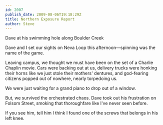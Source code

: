 ```yaml
---
id: 2007
publish_date: 2009-08-06T19:18:29Z
title: Northern Exposure Report
author: Steve
---
```

  
Dave at his swimming hole along Boulder Creek

Dave and I set our sights on Neva Loop this afternoon—spinning was the name of the game.

Leaving campus, we thought we must have been on the set of a Charlie Chaplin movie. Cars were backing out at us, delivery trucks were honking their horns like we just stole their mothers' dentures, and god-fearing citizens popped out of nowhere, nearly torpedoing us.

We were just waiting for a grand piano to drop out of a window.

But, we survived the orchestrated chaos. Dave took out his frustration on Folsom Street, smoking that thoroughfare like I've never seen before.

If you see him, tell him I think I found one of the screws that belongs in his left knee.